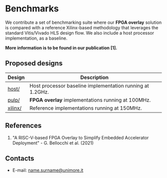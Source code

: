 Benchmarks
==================================
We contribute a set of benchmarking suite where our **FPGA overlay** solution is compared with  a  reference  Xilinx-based methodology that leverages  the standard Vitis/Vivado HLS design flow. 
We also include a host processor  implementation, as a baseline.

**More information is to be found in our publication [1].**

## Proposed designs
Design | Description |
---------------|-----------------------|
[host/][]|Host processor baseline implementation running at 1.2GHz.|
[pulp/][]|**FPGA overlay** implementations running at 100MHz. |
[xilinx/][]|Reference implementations running at 150MHz.|

## References
1) "A RISC-V-based FPGA Overlay to Simplify Embedded Accelerator Deployment" - G. Bellocchi et al. (2021)

## Contacts
* E-mail: <name.surname@unimore.it>

[.]:.
[host/]:host/
[pulp/]:pulp/
[xilinx/]:xilinx/
